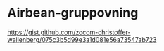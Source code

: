 # Airbean-gruppovning

https://gist.github.com/zocom-christoffer-wallenberg/075c3b5d99e3a1d081e56a73547ab723
